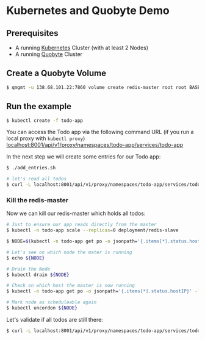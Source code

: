 # Kubernetes and Quobyte Demo

## Prerequisites

- A running [Kubernetes](https://github.com/kubernetes/kubernetes) Cluster (with at least 2 Nodes)
- A running [Quobyte](https://www.quobyte.com/get-quobyte) Cluster 

## Create a Quobyte Volume

```bash
$ qmgmt -u 138.68.101.22:7860 volume create redis-master root root BASE 0777
```

## Run the example

```bash
$ kubectl create -f todo-app
```

You can access the Todo app via the following command URL (if you run a local proxy with `kubectl proxy`) <localhost:8001/api/v1/proxy/namespaces/todo-app/services/todo-app>

In the next step we will create some entries for our Todo app:

```bash
$ ./add_entries.sh

# let's read all todos
$ curl -L localhost:8001/api/v1/proxy/namespaces/todo-app/services/todo-app/read/todo
```

### Kill the redis-master

Now we can kill our redis-master which holds all todos:

```bash
# Just to ensure our app reads directly from the master
$ kubectl -n todo-app scale --replicas=0 deployment/redis-slave

$ NODE=$(kubectl -n todo-app get po -o jsonpath='{.items[*].status.hostIP}' -l name=redis-master)

# Let's see on which node the mater is running
$ echo ${NODE}

# Drain the Node
$ kubectl drain ${NODE}

# Check on which host the master is now running
$ kubectl -n todo-app get po -o jsonpath='{.items[*].status.hostIP}' -l name=redis-master

# Mark node as scheduleable again
$ kubectl uncordon ${NODE}
```

Let's validate if all todos are still there:

```bash
$ curl -L localhost:8001/api/v1/proxy/namespaces/todo-app/services/todo-app/read/todo
```
